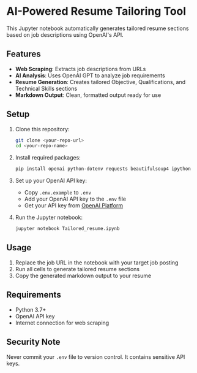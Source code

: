 # AI-Powered Resume Tailoring Tool

This Jupyter notebook automatically generates tailored resume sections based on job descriptions using OpenAI's API.

## Features

- **Web Scraping**: Extracts job descriptions from URLs
- **AI Analysis**: Uses OpenAI GPT to analyze job requirements
- **Resume Generation**: Creates tailored Objective, Qualifications, and Technical Skills sections
- **Markdown Output**: Clean, formatted output ready for use

## Setup

1. Clone this repository:

   ```bash
   git clone <your-repo-url>
   cd <your-repo-name>
   ```

2. Install required packages:

   ```bash
   pip install openai python-dotenv requests beautifulsoup4 ipython
   ```

3. Set up your OpenAI API key:

   - Copy `.env.example` to `.env`
   - Add your OpenAI API key to the `.env` file
   - Get your API key from [OpenAI Platform](https://platform.openai.com/api-keys)

4. Run the Jupyter notebook:
   ```bash
   jupyter notebook Tailored_resume.ipynb
   ```

## Usage

1. Replace the job URL in the notebook with your target job posting
2. Run all cells to generate tailored resume sections
3. Copy the generated markdown output to your resume

## Requirements

- Python 3.7+
- OpenAI API key
- Internet connection for web scraping

## Security Note

Never commit your `.env` file to version control. It contains sensitive API keys.
